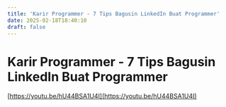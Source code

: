 ```yaml
---
title: 'Karir Programmer - 7 Tips Bagusin LinkedIn Buat Programmer'
date: 2025-02-18T18:40:10
draft: false
---
```


# Karir Programmer - 7 Tips Bagusin LinkedIn Buat Programmer

[https://youtu.be/hU44BSA1U4I](https://youtu.be/hU44BSA1U4I)
